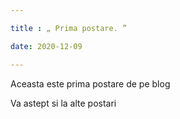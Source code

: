 ```yaml
---

title : „ Prima postare. ”

date: 2020-12-09

---
```


Aceasta este prima postare de pe blog 


Va astept si la alte postari

